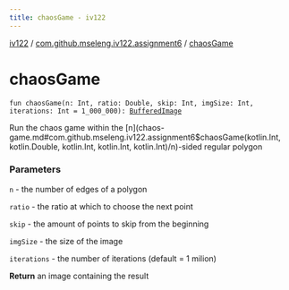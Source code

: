 ```yaml
---
title: chaosGame - iv122
---
```


[iv122](../index.md) / [com.github.mseleng.iv122.assignment6](index.md) / [chaosGame](.)

# chaosGame

`fun chaosGame(n: Int, ratio: Double, skip: Int, imgSize: Int, iterations: Int = 1_000_000): `[`BufferedImage`](http://docs.oracle.com/javase/6/docs/api/java/awt/image/BufferedImage.html)

Run the chaos game within the [n](chaos-game.md#com.github.mseleng.iv122.assignment6$chaosGame(kotlin.Int, kotlin.Double, kotlin.Int, kotlin.Int, kotlin.Int)/n)-sided regular polygon

### Parameters

`n` - the number of edges of a polygon

`ratio` - the ratio at which to choose the next point

`skip` - the amount of points to skip from the beginning

`imgSize` - the size of the image

`iterations` - the number of iterations (default = 1 milion)

**Return**
an image containing the result

